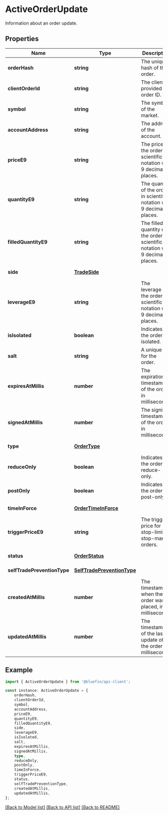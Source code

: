# ActiveOrderUpdate

Information about an order update.

## Properties

Name | Type | Description | Notes
------------ | ------------- | ------------- | -------------
**orderHash** | **string** | The unique hash of the order. | [default to undefined]
**clientOrderId** | **string** | The client-provided order ID. | [optional] [default to undefined]
**symbol** | **string** | The symbol of the market. | [default to undefined]
**accountAddress** | **string** | The address of the account. | [default to undefined]
**priceE9** | **string** | The price of the order in scientific notation with 9 decimal places. | [default to undefined]
**quantityE9** | **string** | The quantity of the order in scientific notation with 9 decimal places. | [default to undefined]
**filledQuantityE9** | **string** | The filled quantity of the order in scientific notation with 9 decimal places. | [default to undefined]
**side** | [**TradeSide**](TradeSide.md) |  | [default to undefined]
**leverageE9** | **string** | The leverage of the order in scientific notation with 9 decimal places. | [default to undefined]
**isIsolated** | **boolean** | Indicates if the order is isolated. | [default to undefined]
**salt** | **string** | A unique salt for the order. | [default to undefined]
**expiresAtMillis** | **number** | The expiration timestamp of the order in milliseconds. | [default to undefined]
**signedAtMillis** | **number** | The signing timestamp of the order in milliseconds. | [default to undefined]
**type** | [**OrderType**](OrderType.md) |  | [default to undefined]
**reduceOnly** | **boolean** | Indicates if the order is reduce-only. | [default to undefined]
**postOnly** | **boolean** | Indicates if the order is post-only. | [default to undefined]
**timeInForce** | [**OrderTimeInForce**](OrderTimeInForce.md) |  | [default to undefined]
**triggerPriceE9** | **string** | The trigger price for stop-limit or stop-market orders. | [optional] [default to undefined]
**status** | [**OrderStatus**](OrderStatus.md) |  | [default to undefined]
**selfTradePreventionType** | [**SelfTradePreventionType**](SelfTradePreventionType.md) |  | [default to undefined]
**createdAtMillis** | **number** | The timestamp when the order was placed, in milliseconds. | [default to undefined]
**updatedAtMillis** | **number** | The timestamp of the last update of the order in milliseconds. | [default to undefined]

## Example

```typescript
import { ActiveOrderUpdate } from '@bluefin/api-client';

const instance: ActiveOrderUpdate = {
    orderHash,
    clientOrderId,
    symbol,
    accountAddress,
    priceE9,
    quantityE9,
    filledQuantityE9,
    side,
    leverageE9,
    isIsolated,
    salt,
    expiresAtMillis,
    signedAtMillis,
    type,
    reduceOnly,
    postOnly,
    timeInForce,
    triggerPriceE9,
    status,
    selfTradePreventionType,
    createdAtMillis,
    updatedAtMillis,
};
```

[[Back to Model list]](../README.md#documentation-for-models) [[Back to API list]](../README.md#documentation-for-api-endpoints) [[Back to README]](../README.md)
